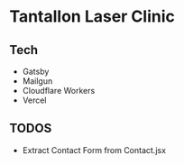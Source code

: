 # Tantallon Laser Clinic

## Tech

- Gatsby
- Mailgun
- Cloudflare Workers
- Vercel

## TODOS

- Extract Contact Form from Contact.jsx
